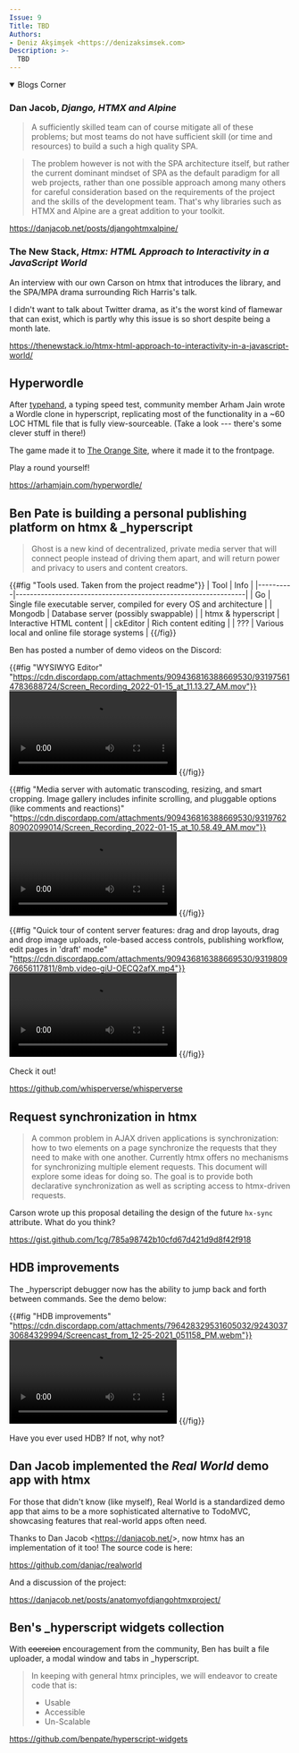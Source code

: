 ```yaml
---
Issue: 9
Title: TBD
Authors:
- Deniz Akşimşek <https://denizaksimsek.com>
Description: >-
  TBD
---
```


<!-- hyperscript bookmark: jan 6 2022 -->

<details open class="blogs-corner">

<summary>Blogs Corner</summary>

### Dan Jacob, <cite>Django, HTMX and Alpine</cite>

> A sufficiently skilled team can of course mitigate all of these problems; but
> most teams do not have sufficient skill (or time and resources) to build a
> such a high quality SPA.

> The problem however is not with the SPA architecture itself, but rather the
> current dominant mindset of SPA as the default paradigm for all web projects,
> rather than one possible approach among many others for careful consideration
> based on the requirements of the project and the skills of the development
> team. That's why libraries such as HTMX and Alpine are a great addition to
> your toolkit.

<https://danjacob.net/posts/djangohtmxalpine/>


### The New Stack, <cite>Htmx: HTML Approach to Interactivity in a JavaScript World</cite>

An interview with our own Carson on htmx that introduces the library, and the
SPA/MPA drama surrounding Rich Harris's talk.

<aside>

I didn't want to talk about Twitter drama, as it's the worst kind of flamewar
that can exist, which is partly why this issue is so short despite being a
month late.

</aside>

<https://thenewstack.io/htmx-html-approach-to-interactivity-in-a-javascript-world/>

</details>


## Hyperwordle

After [typehand][], a typing speed test, community member Arham Jain wrote a
Wordle clone in hyperscript, replicating most of the functionality in a ~60
LOC HTML file that is fully view-sourceable. (Take a look --- there's some
clever stuff in there!)

The game made it to [The Orange Site][], where it made it to the frontpage.

Play a round yourself!

<https://arhamjain.com/hyperwordle/>

[typehand]: https://arhamjain.com/2021/12/18/hyperscript-simple-type.html
[The Orange Site]: https://news.ycombinator.com/


## Ben Pate is building a personal publishing platform on htmx & _hyperscript

> Ghost is a new kind of decentralized, private media server that will connect
> people instead of driving them apart, and will return power and privacy to
> users and content creators.

{{#fig "Tools used. Taken from the project readme"}}
| Tool 	  | Info                                                           |
|----------|----------------------------------------------------------------|
| Go       | Single file executable server, compiled for every OS and architecture |
| Mongodb  | Database server (possibly swappable)                           |
| htmx & hyperscript | Interactive HTML content                             |
| ckEditor | Rich content editing                                           |
| ???      | Various local and online file storage systems                  |
{{/fig}}

Ben has posted a number of demo videos on the Discord:

{{#fig "WYSIWYG Editor" "https://cdn.discordapp.com/attachments/909436816388669530/931975614783688724/Screen_Recording_2022-01-15_at_11.13.27_AM.mov"}}
<video controls src="/assets/2022-02-04/whisperverse-wysiwyg.mov"></video>
{{/fig}}

{{#fig "Media server with automatic transcoding, resizing, and smart cropping.
        Image gallery includes infinite scrolling, and pluggable options (like
        comments and reactions)"
  "https://cdn.discordapp.com/attachments/909436816388669530/931976280902099014/Screen_Recording_2022-01-15_at_10.58.49_AM.mov"}}
<video controls src="/assets/2022-02-04/whisperverse-mediaserver.mov"></video>
{{/fig}}

{{#fig "Quick tour of content server features: drag and drop layouts, drag and
        drop image uploads, role-based access controls, publishing workflow,
        edit pages in 'draft' mode"
  "https://cdn.discordapp.com/attachments/909436816388669530/931980976656117811/8mb.video-giU-OECQ2afX.mp4"}}
<video controls src="/assets/2022-02-04/whisperverse-contentserver.mp4"></video>
{{/fig}}

Check it out!

<https://github.com/whisperverse/whisperverse>


## Request synchronization in htmx

> A common problem in AJAX driven applications is synchronization: how to two
> elements on a page synchronize the requests that they need to make with one
> another. Currently htmx offers no mechanisms for synchronizing multiple
> element requests. This document will explore some ideas for doing so. The goal
> is to provide both declarative synchronization as well as scripting access to
> htmx-driven requests.

Carson wrote up this proposal detailing the design of the future `hx-sync`
attribute. What do you think?

<https://gist.github.com/1cg/785a98742b10cfd67d421d9d8f42f918>


## HDB improvements

The \_hyperscript debugger now has the ability to jump back and forth between
commands. See the demo below:

{{#fig "HDB improvements" "https://cdn.discordapp.com/attachments/796428329531605032/924303730684329994/Screencast_from_12-25-2021_051158_PM.webm"}}
<video controls src="/assets/2022-02-04/hdb.webm"></video>
{{/fig}}

Have you ever used HDB? If not, why not?


## Dan Jacob implemented the <cite>Real World</cite> demo app with htmx

For those that didn't know (like myself), Real World is a standardized demo app
that aims to be a more sophisticated alternative to TodoMVC, showcasing features
that real-world apps often need.

Thanks to Dan Jacob <<https://danjacob.net/>>, now htmx has an implementation of
it too! The source code is here:

<https://github.com/danjac/realworld>

And a discussion of the project:

<https://danjacob.net/posts/anatomyofdjangohtmxproject/>


## Ben's _hyperscript widgets collection

With <s>coercion</s> encouragement from the community, Ben has built a file
uploader, a modal window and tabs in \_hyperscript.

> In keeping with general htmx principles, we will endeavor to create code
> that is:
>
>  * Usable
>  * Accessible
>  * Un-Scalable

<https://github.com/benpate/hyperscript-widgets>

